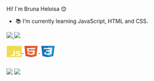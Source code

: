 Hi! I´m Bruna Heloisa 😊

- 📚 I’m currently learning JavaScript, HTML and CSS.
<div>
  <a href="https://github.com/bruna-rodrigues">
  <img height="150em" src="https://github-readme-stats.vercel.app/api?username=bruna-rodrigues&show_icons=false&theme=dark&include_all_commits=true&count_private=true"/>
  <img height="150em" src="https://github-readme-stats.vercel.app/api/top-langs/?username=bruna-rodrigues&layout=compact&langs_count=7&theme=dark"/>
</div>

<div style="display: inline_block"><br>
  <img align="center" alt="Bruna-JavaScript" height="30" width="40" src="https://raw.githubusercontent.com/devicons/devicon/master/icons/javascript/javascript-plain.svg">
  <img align="center" alt="Bruna-HTML" height="30" width="40" src="https://raw.githubusercontent.com/devicons/devicon/master/icons/html5/html5-original.svg">
  <img align="center" alt="Bruna-CSS" height="30" width="40" src="https://raw.githubusercontent.com/devicons/devicon/master/icons/css3/css3-original.svg">
</div>

##
 
<div> 

  <a href = "mailto:brunaaheloisa07@gmail.com"><img src="https://img.shields.io/badge/Gmail-D14836?style=for-the-badge&logo=gmail&logoColor=white" target="_blank"></a>
  <a href="https://www.linkedin.com/in/bruna-rodrigues-freitas/45875016a" target="_blank"><img src="https://img.shields.io/badge/-LinkedIn-%230077B5?style=for-the-badge&logo=linkedin&logoColor=white" target="_blank"></a> 
 
</div>
